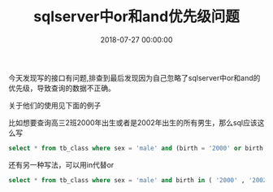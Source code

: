 ﻿---
layout: post
title: sqlserver中or和and优先级问题
date: 2018-07-27 00:00:00
categories: 后端
---

今天发现写的接口有问题,排查到最后发现因为自己忽略了sqlserver中or和and的优先级，导致查询的数据不正确。

关于他们的使用见下面的例子

比如想要查询高三2班2000年出生或者是2002年出生的所有男生，那么sql应该这么写

```sql
select * from tb_class where sex = 'male' and (birth = '2000' or birth = '2002')
```

还有另一种写法，可以用in代替or
```sql
select * from tb_class where sex = 'male' and birth in ( '2000' , '2002')
```
